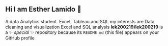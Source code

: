 ## Hi I am Esther Lamido 👋
A data Analytics student. Excel, Tableau and SQL
my interests are 
Data cleaning and visualization 
Excel and SQL analysis 
**lek200219/lek200219** is a ✨ _special_ ✨ repository because its `README.md` (this file) appears on your GitHub profile
